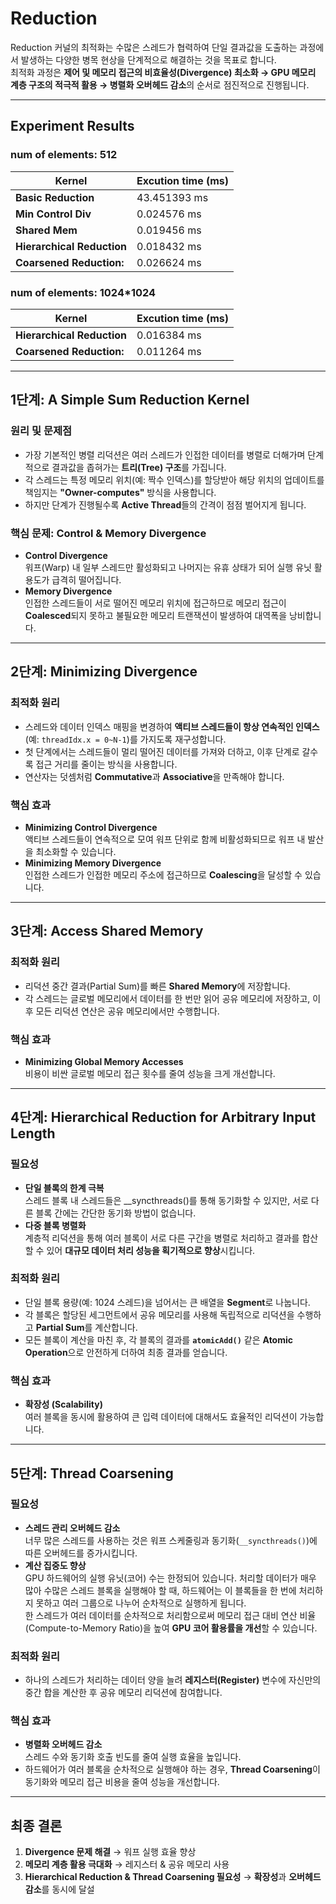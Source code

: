 # **Reduction**

Reduction 커널의 최적화는 수많은 스레드가 협력하여 단일 결과값을 도출하는 과정에서 발생하는 다양한 병목 현상을 단계적으로 해결하는 것을 목표로 합니다.  
최적화 과정은 **제어 및 메모리 접근의 비효율성(Divergence) 최소화 → GPU 메모리 계층 구조의 적극적 활용 → 병렬화 오버헤드 감소**의 순서로 점진적으로 진행됩니다.

---
## **Experiment Results**

### **num of elements: 512**
| Kernel                | Excution time (ms) |
|----------------------------|----------------|
| **Basic Reduction**          | 43.451393 ms    |
| **Min Control Div**  | 0.024576 ms     |
| **Shared Mem** | 0.019456 ms  |
| **Hierarchical Reduction**   | 0.018432 ms  |
| **Coarsened Reduction:**   | 0.026624 ms  |


### **num of elements: 1024*1024**  
| Kernel                | Excution time (ms) |
|----------------------------|----------------|
| **Hierarchical Reduction**   | 0.016384 ms  |
| **Coarsened Reduction:**   | 0.011264 ms  |

---

## **1단계: A Simple Sum Reduction Kernel**

### **원리 및 문제점**
- 가장 기본적인 병렬 리덕션은 여러 스레드가 인접한 데이터를 병렬로 더해가며 단계적으로 결과값을 좁혀가는 **트리(Tree) 구조**를 가집니다.
- 각 스레드는 특정 메모리 위치(예: 짝수 인덱스)를 할당받아 해당 위치의 업데이트를 책임지는 **"Owner-computes"** 방식을 사용합니다.
- 하지만 단계가 진행될수록 **Active Thread**들의 간격이 점점 벌어지게 됩니다.

### **핵심 문제: Control & Memory Divergence**
- **Control Divergence**  
  워프(Warp) 내 일부 스레드만 활성화되고 나머지는 유휴 상태가 되어 실행 유닛 활용도가 급격히 떨어집니다.
- **Memory Divergence**  
  인접한 스레드들이 서로 떨어진 메모리 위치에 접근하므로 메모리 접근이 **Coalesced**되지 못하고 불필요한 메모리 트랜잭션이 발생하여 대역폭을 낭비합니다.

---

## **2단계: Minimizing Divergence**

### **최적화 원리**
- 스레드와 데이터 인덱스 매핑을 변경하여 **액티브 스레드들이 항상 연속적인 인덱스**(예: `threadIdx.x = 0~N-1`)를 가지도록 재구성합니다.
- 첫 단계에서는 스레드들이 멀리 떨어진 데이터를 가져와 더하고, 이후 단계로 갈수록 접근 거리를 줄이는 방식을 사용합니다.
- 연산자는 덧셈처럼 **Commutative**과 **Associative**을 만족해야 합니다.

### **핵심 효과**
- **Minimizing Control Divergence**  
  액티브 스레드들이 연속적으로 모여 워프 단위로 함께 비활성화되므로 워프 내 발산을 최소화할 수 있습니다.
- **Minimizing Memory Divergence**  
  인접한 스레드가 인접한 메모리 주소에 접근하므로 **Coalescing**을 달성할 수 있습니다.

---

## **3단계: Access Shared Memory**

### **최적화 원리**
- 리덕션 중간 결과(Partial Sum)를 빠른 **Shared Memory**에 저장합니다.
- 각 스레드는 글로벌 메모리에서 데이터를 한 번만 읽어 공유 메모리에 저장하고, 이후 모든 리덕션 연산은 공유 메모리에서만 수행합니다.

### **핵심 효과**
- **Minimizing Global Memory Accesses**  
  비용이 비싼 글로벌 메모리 접근 횟수를 줄여 성능을 크게 개선합니다.

---

## **4단계: Hierarchical Reduction for Arbitrary Input Length**

### **필요성**
- **단일 블록의 한계 극복**  
  스레드 블록 내 스레드들은 __syncthreads()를 통해 동기화할 수 있지만, 서로 다른 블록 간에는 간단한 동기화 방법이 없습니다.
- **다중 블록 병렬화**  
  계층적 리덕션을 통해 여러 블록이 서로 다른 구간을 병렬로 처리하고 결과를 합산할 수 있어 **대규모 데이터 처리 성능을 획기적으로 향상**시킵니다.

### **최적화 원리**
- 단일 블록 용량(예: 1024 스레드)을 넘어서는 큰 배열을 **Segment**로 나눕니다.
- 각 블록은 할당된 세그먼트에서 공유 메모리를 사용해 독립적으로 리덕션을 수행하고 **Partial Sum**를 계산합니다.
- 모든 블록이 계산을 마친 후, 각 블록의 결과를 **`atomicAdd()`** 같은 **Atomic Operation**으로 안전하게 더하여 최종 결과를 얻습니다.

### **핵심 효과**
- **확장성 (Scalability)**  
  여러 블록을 동시에 활용하여 큰 입력 데이터에 대해서도 효율적인 리덕션이 가능합니다.

---

## **5단계: Thread Coarsening**

### **필요성**
- **스레드 관리 오버헤드 감소**  
  너무 많은 스레드를 사용하는 것은 워프 스케줄링과 동기화(`__syncthreads()`)에 따른 오버헤드를 증가시킵니다.
- **계산 집중도 향상**  
  GPU 하드웨어의 실행 유닛(코어) 수는 한정되어 있습니다. 처리할 데이터가 매우 많아 수많은 스레드 블록을 실행해야 할 때, 하드웨어는 이 블록들을 한 번에 처리하지 못하고 여러 그룹으로 나누어 순차적으로 실행하게 됩니다.  
  한 스레드가 여러 데이터를 순차적으로 처리함으로써 메모리 접근 대비 연산 비율(Compute-to-Memory Ratio)을 높여 **GPU 코어 활용률을 개선**할 수 있습니다.
  
### **최적화 원리**
- 하나의 스레드가 처리하는 데이터 양을 늘려 **레지스터(Register)** 변수에 자신만의 중간 합을 계산한 후 공유 메모리 리덕션에 참여합니다.

### **핵심 효과**
- **병렬화 오버헤드 감소**  
  스레드 수와 동기화 호출 빈도를 줄여 실행 효율을 높입니다.
- 하드웨어가 여러 블록을 순차적으로 실행해야 하는 경우, **Thread Coarsening**이 동기화와 메모리 접근 비용을 줄여 성능을 개선합니다.

---

## **최종 결론**
1. **Divergence 문제 해결** → 워프 실행 효율 향상  
2. **메모리 계층 활용 극대화** → 레지스터 & 공유 메모리 사용  
3. **Hierarchical Reduction & Thread Coarsening 필요성** → **확장성**과 **오버헤드 감소**를 동시에 달설
